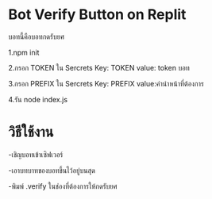 # Bot Verify Button on Replit



บอทนี้คือบอทกดรับยศ

 1.npm init

 2.กรอก TOKEN ใน Sercrets  Key: TOKEN value: token บอท

 3.กรอก PREFIX ใน Sercrets  Key: PREFIX value:คำนำหน้าที่ต้องการ

 4.รัน node index.js

# วิธีใช้งาน

-เชิญบอทเข้าเซิฟเวอร์

-เอาบทบาทของบอทขึ้นไว้อยู่บนสุด

-พิมพ์ .verify ในช่องที่ต้องการให้กดรับยศ
